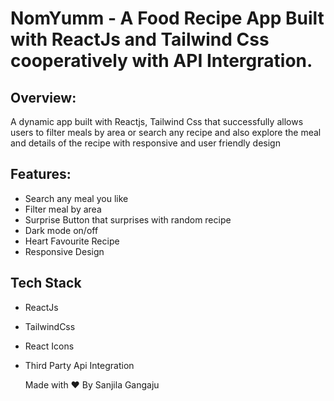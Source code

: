 # NomYumm - A Food Recipe App Built with ReactJs and Tailwind Css cooperatively with API Intergration.

## Overview:
A dynamic app built with Reactjs, Tailwind Css that successfully allows users to filter meals by area or search any recipe and also explore the meal and details of the recipe 
with responsive  and user friendly design

## Features:
* Search any meal you like
* Filter meal by area
* Surprise Button that surprises with random recipe
* Dark mode on/off
* Heart Favourite Recipe
* Responsive Design

## Tech Stack
* ReactJs
* TailwindCss
* React Icons
* Third Party Api Integration

  <p>Made with ❤️ By Sanjila Gangaju</p>
  
